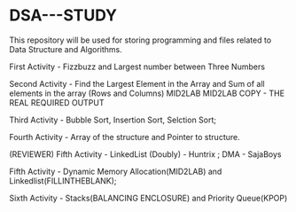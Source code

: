 # DSA---STUDY
This repository will be used for storing programming and files related to Data Structure and Algorithms.

First Activity - Fizzbuzz and Largest number between Three Numbers


Second Activity - Find the Largest Element in the Array and  Sum of all elements in the array (Rows and Columns) MID2LAB
MID2LAB COPY - THE REAL REQUIRED OUTPUT

Third Activity - Bubble Sort, Insertion Sort, Selction Sort;

Fourth Activity - Array of the structure and Pointer to structure.

(REVIEWER) Fifth Activity - LinkedList (Doubly) - Huntrix ; DMA - SajaBoys 

Fifth Activity - Dynamic Memory Allocation(MID2LAB) and Linkedlist(FILLINTHEBLANK); 

Sixth Activity - Stacks(BALANCING ENCLOSURE) and Priority Queue(KPOP)